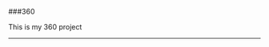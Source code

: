 ###360

This is my 360 project

<script src="//360.vizor.io/scripts/embed.js" data-vizorurl="https://360.vizor.io/embed/v/xyq0" ></script>

***
